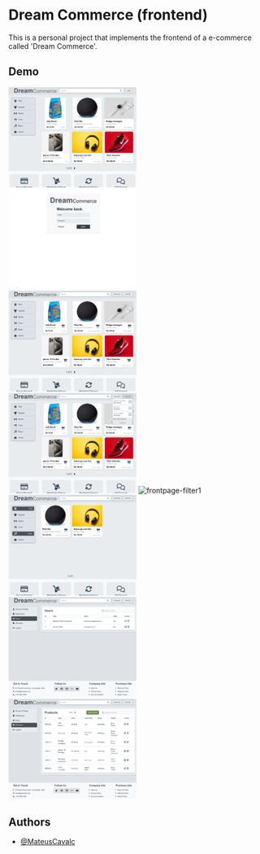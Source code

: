 # Dream Commerce (frontend)

This is a personal project that implements the frontend of a e-commerce called 'Dream Commerce'. 

## Demo

<img src="https://github.com/MateusCavalc/dream-commerce/blob/main/images/frontpage.png" alt="frontpage" width="50%"/>
<img src="https://github.com/MateusCavalc/dream-commerce/blob/main/images/signin.png" alt="signin" width="50%"/>
<img src="https://github.com/MateusCavalc/dream-commerce/blob/main/images/frontpage2.png" alt="frontpage2" width="50%"/>
<img src="https://github.com/MateusCavalc/dream-commerce/blob/main/images/cart.png" alt="cart" width="50%"/>
<img src="https://github.com/MateusCavalc/dream-commerce/blob/main/images/frontpage-filter1.png" alt="frontpage-filter1" width="50%"/>
<img src="https://github.com/MateusCavalc/dream-commerce/blob/main/images/frontpage-filter2.png" alt="frontpage-filter2" width="50%"/>
<img src="https://github.com/MateusCavalc/dream-commerce/blob/main/images/usercrud.png" alt="usercrud" width="50%"/>
<img src="https://github.com/MateusCavalc/dream-commerce/blob/main/images/productcrud.png" alt="productcrud" width="50%"/>

## Authors

- [@MateusCavalc](https://github.com/MateusCavalc)

